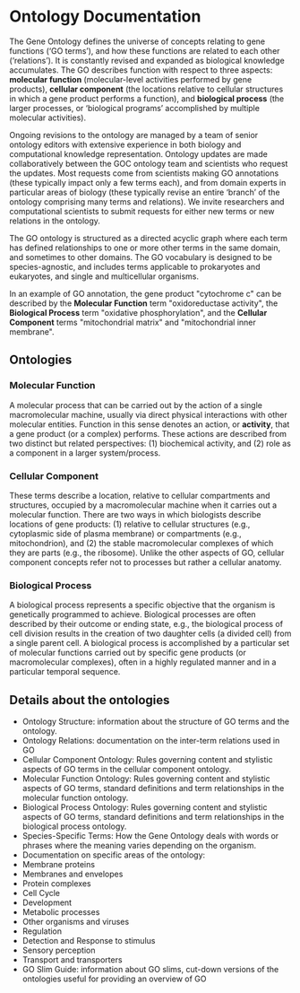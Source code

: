 # Ontology Documentation
<!--  Gene Ontology: the framework for the model of biology. The GO defines concepts/classes used to describe gene function, and relationships between these concepts. It classifies functions along three aspects:
molecular function
    molecular activities of gene products
cellular component
    where gene products are active
biological process
    pathways and larger processes made up of the activities of multiple gene products. --> 
    
The Gene Ontology defines the universe of concepts relating to gene functions (‘GO terms’), and how these functions are related to each other (‘relations’). It is constantly revised and expanded as biological knowledge accumulates. The GO describes function with respect to three aspects: **molecular function** (molecular-level activities performed by gene products), **cellular component** (the locations relative to cellular structures in which a gene product performs a function), and **biological process** (the larger processes, or ‘biological programs’ accomplished by multiple molecular activities).

Ongoing revisions to the ontology are managed by a team of senior ontology editors with extensive experience in both biology and computational knowledge representation. Ontology updates are made collaboratively between the GOC ontology team and scientists who request the updates. Most requests come from scientists making GO annotations (these typically impact only a few terms each), and from domain experts in particular areas of biology (these typically revise an entire ‘branch’ of the ontology comprising many terms and relations). We invite researchers and computational scientists to submit requests for either new terms or new relations in the ontology.

The GO ontology is structured as a directed acyclic graph where each term has defined relationships to one or more other terms in the same domain, and sometimes to other domains. The GO vocabulary is designed to be species-agnostic, and includes terms applicable to prokaryotes and eukaryotes, and single and multicellular organisms.

In an example of GO annotation, the gene product "cytochrome c" can be described by the **Molecular Function** term "oxidoreductase activity", the **Biological Process** term "oxidative phosphorylation", and the **Cellular Component** terms "mitochondrial matrix" and "mitochondrial inner membrane".
## Ontologies
### Molecular Function

A molecular process that can be carried out by the action of a single macromolecular machine, usually via direct physical interactions with other molecular entities. Function in this sense denotes an action, or **activity**, that a gene product (or a complex) performs. These actions are described from two distinct but related perspectives: (1) biochemical activity, and (2) role as a component in a larger system/process.
### Cellular Component

These terms describe a location, relative to cellular compartments and structures, occupied by a macromolecular machine when it carries out a molecular function. There are two ways in which biologists describe locations of gene products: (1) relative to cellular structures (e.g., cytoplasmic side of plasma membrane) or compartments (e.g., mitochondrion), and (2) the stable macromolecular complexes of which they are parts (e.g., the ribosome). Unlike the other aspects of GO, cellular component concepts refer not to processes but rather a cellular anatomy.
### Biological Process

A biological process represents a specific objective that the organism is genetically programmed to achieve. Biological processes are often described by their outcome or ending state, e.g., the biological process of cell division results in the creation of two daughter cells (a divided cell) from a single parent cell. A biological process is accomplished by a particular set of molecular functions carried out by specific gene products (or macromolecular complexes), often in a highly regulated manner and in a particular temporal sequence.
## Details about the ontologies

* Ontology Structure: information about the structure of GO terms and the ontology.
* Ontology Relations: documentation on the inter-term relations used in GO
* Cellular Component Ontology: Rules governing content and stylistic aspects of GO terms in the cellular component ontology.
* Molecular Function Ontology: Rules governing content and stylistic aspects of GO terms, standard definitions and term relationships in the molecular function ontology.
* Biological Process Ontology: Rules governing content and stylistic aspects of GO terms, standard definitions and term relationships in the biological process ontology.
* Species-Specific Terms: How the Gene Ontology deals with words or phrases where the meaning varies depending on the organism.
* Documentation on specific areas of the ontology:
 * Membrane proteins
 * Membranes and envelopes
 * Protein complexes
 * Cell Cycle
 * Development
 * Metabolic processes
 * Other organisms and viruses
 * Regulation
 * Detection and Response to stimulus
 * Sensory perception
 * Transport and transporters
* GO Slim Guide: information about GO slims, cut-down versions of the ontologies useful for providing an overview of GO

